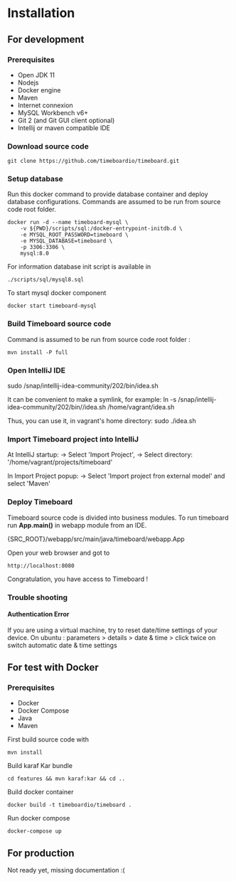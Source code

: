# Installation

## For development

### Prerequisites

- Open JDK 11
- Nodejs
- Docker engine
- Maven
- Internet connexion
- MySQL Workbench v6+
- Git 2 (and Git GUI client optional) 
- Intellij or maven compatible IDE

### Download source code

    git clone https://github.com/timeboardio/timeboard.git


### Setup database

Run this docker command to provide database container and deploy database configurations. 
Commands are assumed to be run from source code root folder. 

    docker run -d --name timeboard-mysql \
        -v ${PWD}/scripts/sql:/docker-entrypoint-initdb.d \
        -e MYSQL_ROOT_PASSWORD=timeboard \
        -e MYSQL_DATABASE=timeboard \
        -p 3306:3306 \
        mysql:8.0
        
For information database init script is available in  

    ./scripts/sql/mysql8.sql
    
To start mysql docker component 

    docker start timeboard-mysql

### Build Timeboard source code

Command is assumed to be run from source code root folder :

    mvn install -P full   
    
### Open IntelliJ IDE

sudo /snap/intellij-idea-community/202/bin/idea.sh

It can be convenient to make a symlink,
for example:
ln -s /snap/intellij-idea-community/202/bin//idea.sh /home/vagrant/idea.sh

Thus, you can use it, in vagrant's home directory:
sudo ./idea.sh 

### Import Timeboard project into IntelliJ

At IntelliJ startup:
-> Select 'Import Project', 
-> Select directory: '/home/vagrant/projects/timeboard'

In Import Project popup:
-> Select 'Import project fron external model' and select 'Maven'

### Deploy Timeboard

Timeboard source code is divided into business modules. To run timeboard run **App.main()** in webapp module from an IDE.

   {SRC_ROOT}/webapp/src/main/java/timeboard/webapp.App

Open your web browser and got to 

    http://localhost:8080
    
Congratulation, you have access to Timeboard !


### Trouble shooting
#### Authentication Error

If you are using a virtual machine, try to reset date/time settings of your device.
On ubuntu : parameters > details > date & time > click twice on switch automatic date & time settings 
        

## For test with Docker

### Prerequisites

- Docker
- Docker Compose
- Java
- Maven

First build source code with 

    mvn install
    
Build karaf Kar bundle

    cd features && mvn karaf:kar && cd ..
    
Build docker container

    docker build -t timeboardio/timeboard .
        
Run docker compose

    docker-compose up

## For production

Not ready yet, missing documentation :(

